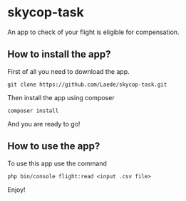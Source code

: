 # skycop-task

An app to check of your flight is eligible for compensation.

## How to install the app?

First of all you need to download the app.

```
git clone https://github.com/Laede/skycop-task.git
```

Then install the app using composer

```
composer install
```

And you are ready to go!

## How to use the app?

To use this app use the command 

```
php bin/console flight:read <input .csv file>
```

Enjoy!

